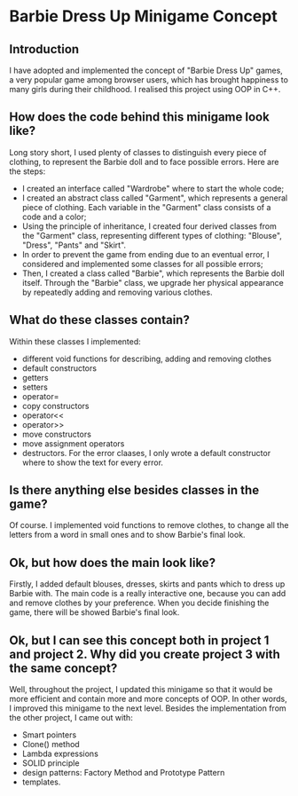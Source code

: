 # Barbie Dress Up Minigame Concept

## Introduction
I have adopted and implemented the concept of "Barbie Dress Up" games, a very popular game among browser users, which has brought happiness to many girls during their childhood. I realised this project using OOP in C++.
## How does the code behind this minigame look like?
Long story short, I used plenty of classes to distinguish every piece of clothing, to represent the Barbie doll and to face possible errors. Here are the steps:
* I created an interface called "Wardrobe" where to start the whole code;
* I created an abstract class called "Garment", which represents a general piece of clothing. Each variable in the "Garment" class consists of a code and a color; 
* Using the principle of inheritance, I created four derived classes from the "Garment" class, representing different types of clothing: "Blouse", "Dress", "Pants" and "Skirt".
* In order to prevent the game from ending due to an eventual error, I considered and implemented some classes for all possible errors;
* Then, I created a class called "Barbie", which represents the Barbie doll itself. Through the "Barbie" class, we upgrade her physical appearance by repeatedly adding and removing various clothes.
## What do these classes contain?
Within these classes I implemented:
* different void functions for describing, adding and removing clothes
* default constructors
* getters
* setters
* operator=
* copy constructors
* operator<<
* operator>>
* move constructors
* move assignment operators
* destructors.
For the error claases, I only wrote a default constructor where to show the text for every error.
## Is there anything else besides classes in the game?
Of course. I implemented void functions to remove clothes, to change all the letters from a word in small ones and to show Barbie's final look.
## Ok, but how does the main look like?
Firstly, I added default blouses, dresses, skirts and pants which to dress up Barbie with. The main code is a really interactive one, because you can add and remove clothes by your preference. When you decide finishing the game, there will be showed Barbie's final look.
## Ok, but I can see this concept both in project 1 and project 2. Why did you create project 3 with the same concept?
Well, throughout the project, I updated this minigame so that it would be more efficient and contain more and more concepts of OOP. In other words, I improved this minigame to the next level.
Besides the implementation from the other project, I came out with:
* Smart pointers
* Clone() method
* Lambda expressions
* SOLID principle
* design patterns: Factory Method and Prototype Pattern
* templates.
